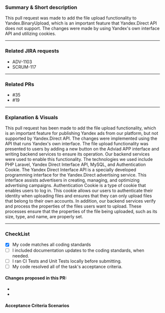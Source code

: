 <!-- A brief overview of your proposed changes -->
### Summary & Short description
This pull request was made to add the file upload functionality to Yandex.BinaryUpload, which is an important feature that Yandex.Direct API does not support. The changes were made by using Yandex's own interface API and utilizing cookies.

---


### Related JIRA requests
* ADV-1103
* SCRUM-117

---

### Related PRs
* #35
* #19

---

###  Explanation & Visuals

<!-- use text and graphical explanation -->
This pull request has been made to add the file upload functionality, which is an important feature for publishing Yandex ads from our platform, but not supported by Yandex.Direct API. The changes were implemented using the API that runs Yandex's own interface. The file upload functionality was presented to users by adding a new button on the Adviad APP interface and writing backend services to ensure its operation. Our backend services were used to enable this functionality. The technologies we used include PHP Laravel, Yandex Direct Interface API, MySQL, and Authentication Cookie. The Yandex Direct Interface API is a specially developed programming interface for the Yandex.Direct advertising service. This interface assists advertisers in creating, managing, and optimizing advertising campaigns. Authentication Cookie is a type of cookie that enables users to log in. This cookie allows our users to authenticate their identity when uploading files and ensures that they can only upload files that belong to their own accounts. In addition, our backend services verify and process the properties of the files users want to upload. These processes ensure that the properties of the file being uploaded, such as its size, type, and name, are properly set.

---

### CheckList
- [X] My code matches all coding standards
- [ ] I included documentation updates to the coding standards, when needed.
- [ ] I ran CI Tests and Unit Tests locally before submitting.
- [ ] My code resolved all of the task's acceptance criteria.

#### Changes proposed in this PR:

- <!-- Updated existing component -->
- <!-- Updated places where said component was used -->

#### Acceptance Criteria Scenarios
<!--
List all relevant new/existing Cucumber scenarios from specs folder
Insert your specs folder path here

- [ ] [Show Sprint reconcile header state]
- [ ] [Tap reconcile header's "move back" button]
- [ ] [Tap reconcile header's "merge into sprint" button]
- [ ] [Tap reconcile header's  close button]
-->
